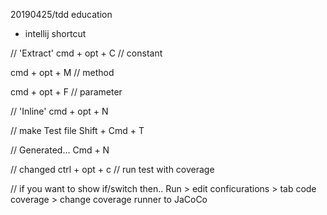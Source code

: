 20190425/tdd education


- intellij shortcut


// 'Extract'
cmd + opt + C // constant


cmd + opt + M // method


cmd + opt + F // parameter




// 'Inline'
cmd + opt + N  



// make Test file
Shift + Cmd + T



// Generated...
Cmd + N 



// changed
ctrl + opt + c // run test with coverage



// 
if you want to show if/switch then..
Run > edit conficurations > tab code coverage > change coverage runner to JaCoCo


